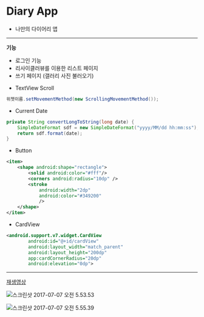 # Diary App
- 나만의 다이어리 앱
---
__기능__
- 로그인 기능
- 리사이클러뷰를 이용한 리스트 페이지
- 쓰기 페이지 (갤러리 사진 불러오기)
>>
- TextView Scroll
```java
위젯이름.setMovementMethod(new ScrollingMovementMethod());
```
- Current Date
```java
private String convertLongToString(long date) {
    SimpleDateFormat sdf = new SimpleDateFormat("yyyy/MM/dd hh:mm:ss");
    return sdf.format(date);
}
```
- Button
```xml
<item>
    <shape android:shape="rectangle">
        <solid android:color="#fff"/>
        <corners android:radius="10dp" />
        <stroke
            android:width="2dp"
            android:color="#349200"
            />
    </shape>
</item>
```
- CardView
```xml
<android.support.v7.widget.CardView
        android:id="@+id/cardView"
        android:layout_width="match_parent"
        android:layout_height="200dp"
        app:cardCornerRadius="20dp"
        android:elevation="0dp">
```
---
[재생영상](https://youtu.be/D7gmVVW25p8)

![스크린샷 2017-07-07 오전 5.53.53](http://i.imgur.com/IUrCv0E.png)

![스크린샷 2017-07-07 오전 5.55.39](http://i.imgur.com/qJ5vR4K.png)
